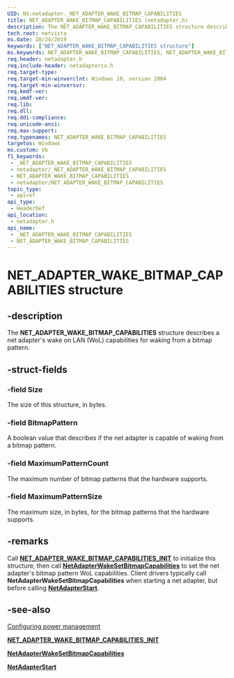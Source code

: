 ```yaml
---
UID: NS:netadapter._NET_ADAPTER_WAKE_BITMAP_CAPABILITIES
title: NET_ADAPTER_WAKE_BITMAP_CAPABILITIES (netadapter.h)
description: The NET_ADAPTER_WAKE_BITMAP_CAPABILITIES structure describes a net adapter's wake on LAN (WoL) capabilities for waking from a bitmap pattern.
tech.root: netvista
ms.date: 10/24/2019
keywords: ["NET_ADAPTER_WAKE_BITMAP_CAPABILITIES structure"]
ms.keywords: NET_ADAPTER_WAKE_BITMAP_CAPABILITIES, NET_ADAPTER_WAKE_BITMAP_CAPABILITIES,
req.header: netadapter.h
req.include-header: netadaptercx.h
req.target-type: 
req.target-min-winverclnt: Windows 10, version 2004
req.target-min-winversvr: 
req.kmdf-ver: 
req.umdf-ver: 
req.lib: 
req.dll: 
req.ddi-compliance: 
req.unicode-ansi: 
req.max-support: 
req.typenames: NET_ADAPTER_WAKE_BITMAP_CAPABILITIES
targetos: Windows
ms.custom: Vb
f1_keywords:
 - _NET_ADAPTER_WAKE_BITMAP_CAPABILITIES
 - netadapter/_NET_ADAPTER_WAKE_BITMAP_CAPABILITIES
 - NET_ADAPTER_WAKE_BITMAP_CAPABILITIES
 - netadapter/NET_ADAPTER_WAKE_BITMAP_CAPABILITIES
topic_type:
 - apiref
api_type:
 - HeaderDef
api_location:
 - netadapter.h
api_name:
 - _NET_ADAPTER_WAKE_BITMAP_CAPABILITIES
 - NET_ADAPTER_WAKE_BITMAP_CAPABILITIES
---
```


# NET_ADAPTER_WAKE_BITMAP_CAPABILITIES structure


## -description

The **NET_ADAPTER_WAKE_BITMAP_CAPABILITIES** structure describes a net adapter's wake on LAN (WoL) capabilities for waking from a bitmap pattern.

## -struct-fields

### -field Size

The size of this structure, in bytes.

### -field BitmapPattern

A boolean value that describes if the net adapter is capable of waking from a bitmap pattern.

### -field MaximumPatternCount

The maximum number of bitmap patterns that the hardware supports.

### -field MaximumPatternSize

The maximum size, in bytes, for the bitmap patterns that the hardware supports.

## -remarks

Call [**NET_ADAPTER_WAKE_BITMAP_CAPABILITIES_INIT**](../netadapter/nf-netadapter-net_adapter_wake_bitmap_capabilities_init.md) to initialize this structure, then call [**NetAdapterWakeSetBitmapCapabilities**](../netadapter/nf-netadapter-netadapterwakesetbitmapcapabilities.md) to set the net adapter's bitmap pattern WoL capabilities. Client drivers typically call **NetAdapterWakeSetBitmapCapabilities** when starting a net adapter, but before calling [**NetAdapterStart**](../netadapter/nf-netadapter-netadapterstart.md).

## -see-also

[Configuring power management](/windows-hardware/drivers/netcx/configuring-power-management)

[**NET_ADAPTER_WAKE_BITMAP_CAPABILITIES_INIT**](../netadapter/nf-netadapter-net_adapter_wake_bitmap_capabilities_init.md)

[**NetAdapterWakeSetBitmapCapabilities**](../netadapter/nf-netadapter-netadapterwakesetbitmapcapabilities.md)

[**NetAdapterStart**](../netadapter/nf-netadapter-netadapterstart.md)

